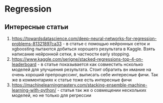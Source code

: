 # Regression

## Интересные статьи
  1) https://towardsdatascience.com/deep-neural-networks-for-regression-problems-81321897ca33 - в статье с помощью нейронных сеток и xgboosting пытаются добиться хорошего результата в Kaggle. Взять написание нейронной сетки, в частности early stopping.
  2) https://www.kaggle.com/serigne/stacked-regressions-top-4-on-leaderboard - в статье показывается как совместить нсколько моделей для улучшения результата. Стоит обратить вн имание на очень хороший препроцессинг, выписать себе интересные фичи. Так же в комментариях к статье тоже есть интересные фичи
  3) https://machinelearningmastery.com/stacking-ensemble-machine-learning-with-python/ - статья так же о совмещении нескольких моделей, но не только для регрессии
